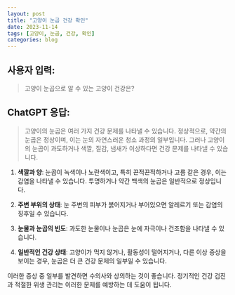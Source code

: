 ```yaml
---
layout: post
title: "고양이 눈곱 건강 확인"
date: 2023-11-14
tags: [고양이, 눈곱, 건강, 확인]
categories: blog
---
```


## 사용자 입력:
> 고양이 눈곱으로 알 수 있는 고양이 건강은?

## ChatGPT 응답:
> 고양이의 눈곱은 여러 가지 건강 문제를 나타낼 수 있습니다. 정상적으로, 약간의 눈곱은 정상이며, 이는 눈의 자연스러운 청소 과정의 일부입니다. 그러나 고양이의 눈곱이 과도하거나 색깔, 질감, 냄새가 이상하다면 건강 문제를 나타낼 수 있습니다.

1. **색깔과 양**: 눈곱이 녹색이나 노란색이고, 특히 끈적끈적하거나 고름 같은 경우, 이는 감염을 나타낼 수 있습니다. 투명하거나 약간 백색의 눈곱은 일반적으로 정상입니다.

2. **주변 부위의 상태**: 눈 주변의 피부가 붉어지거나 부어있으면 알레르기 또는 감염의 징후일 수 있습니다.

3. **눈물과 눈곱의 빈도**: 과도한 눈물이나 눈곱은 눈에 자극이나 건조함을 나타낼 수 있습니다.

4. **일반적인 건강 상태**: 고양이가 먹지 않거나, 활동성이 떨어지거나, 다른 이상 증상을 보이는 경우, 눈곱은 더 큰 건강 문제의 일부일 수 있습니다.

이러한 증상 중 일부를 발견하면 수의사와 상의하는 것이 좋습니다. 정기적인 건강 검진과 적절한 위생 관리는 이러한 문제를 예방하는 데 도움이 됩니다.

